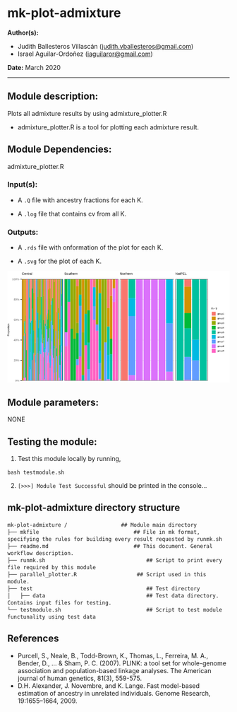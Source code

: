 # mk-plot-admixture
**Author(s):**

* Judith Ballesteros Villascán (judith.vballesteros@gmail.com)
* Israel Aguilar-Ordoñez (iaguilaror@gmail.com)

**Date:** March 2020 

---

## Module description:
Plots all admixture results by using admixture_plotter.R

* admixture_plotter.R is a tool for plotting each admixture result.

## Module Dependencies:
admixture_plotter.R

### Input(s):

* A `.Q` file with ancestry fractions for each K.

* A `.log` file that contains cv from all K.

### Outputs:

* A `.rds` file with onformation of the plot for each K.

* A `.svg` for the plot of each K.

![Example of raw parallel_plot](../../dev_notes/k9.svg)

## Module parameters:
NONE

## Testing the module:

1. Test this module locally by running,
```
bash testmodule.sh
```

2. `[>>>] Module Test Successful` should be printed in the console...

## mk-plot-admixture directory structure

````
mk-plot-admixture /				    ## Module main directory
├── mkfile						   		## File in mk format, specifying the rules for building every result requested by runmk.sh
├── readme.md							## This document. General workflow description.
├── runmk.sh								## Script to print every file required by this module
├── parallel_plotter.R					 ## Script used in this module.
├── test									## Test directory
│   ├── data								## Test data directory. Contains input files for testing.
└── testmodule.sh							## Script to test module functunality using test data
````
## References
* Purcell, S., Neale, B., Todd-Brown, K., Thomas, L., Ferreira, M. A., Bender, D., ... & Sham, P. C. (2007). PLINK: a tool set for whole-genome association and population-based linkage analyses. The American journal of human genetics, 81(3), 559-575.
* D.H. Alexander, J. Novembre, and K. Lange. Fast model-based estimation of ancestry in unrelated individuals. Genome Research, 19:1655–1664, 2009.